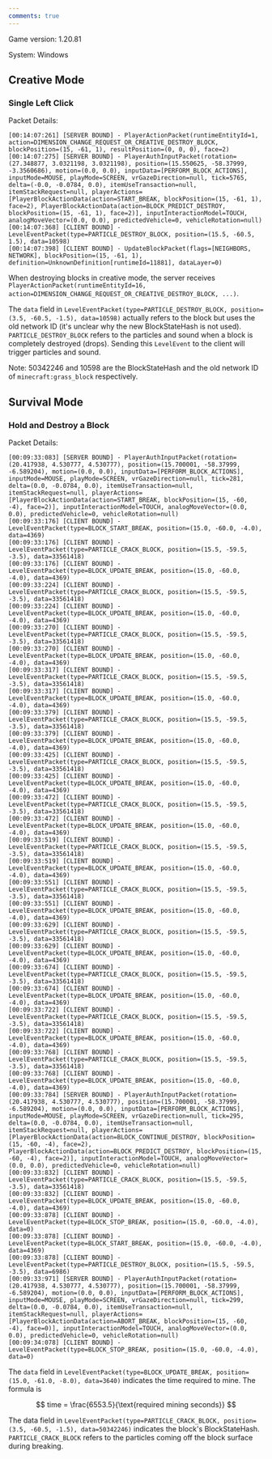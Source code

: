 ```yaml
---
comments: true
---
```


Game version: 1.20.81

System: Windows

## Creative Mode

### Single Left Click

Packet Details:

```text
[00:14:07:261] [SERVER BOUND] - PlayerActionPacket(runtimeEntityId=1, action=DIMENSION_CHANGE_REQUEST_OR_CREATIVE_DESTROY_BLOCK, blockPosition=(15, -61, 1), resultPosition=(0, 0, 0), face=2)
[00:14:07:275] [SERVER BOUND] - PlayerAuthInputPacket(rotation=(27.348877, 3.0321198, 3.0321198), position=(15.550625, -58.37999, -3.3560686), motion=(0.0, 0.0), inputData=[PERFORM_BLOCK_ACTIONS], inputMode=MOUSE, playMode=SCREEN, vrGazeDirection=null, tick=5765, delta=(-0.0, -0.0784, 0.0), itemUseTransaction=null, itemStackRequest=null, playerActions=[PlayerBlockActionData(action=START_BREAK, blockPosition=(15, -61, 1), face=2), PlayerBlockActionData(action=BLOCK_PREDICT_DESTROY, blockPosition=(15, -61, 1), face=2)], inputInteractionModel=TOUCH, analogMoveVector=(0.0, 0.0), predictedVehicle=0, vehicleRotation=null)
[00:14:07:368] [CLIENT BOUND] - LevelEventPacket(type=PARTICLE_DESTROY_BLOCK, position=(15.5, -60.5, 1.5), data=10598)
[00:14:07:398] [CLIENT BOUND] - UpdateBlockPacket(flags=[NEIGHBORS, NETWORK], blockPosition=(15, -61, 1), definition=UnknownDefinition[runtimeId=11881], dataLayer=0)
```

When destroying blocks in creative mode, the server
receives `PlayerActionPacket(runtimeEntityId=16, action=DIMENSION_CHANGE_REQUEST_OR_CREATIVE_DESTROY_BLOCK, ...)`.

The `data` field in `LevelEventPacket(type=PARTICLE_DESTROY_BLOCK, position=(3.5, -60.5, -1.5), data=10598)` actually
refers to the block but uses the old network ID (it's unclear why the new BlockStateHash is not used).
`PARTICLE_DESTROY_BLOCK` refers to the particles and sound when a block is completely destroyed (drops).
Sending this `LevelEvent` to the client will trigger particles and sound.

Note: 50342246 and 10598 are the BlockStateHash and the old network ID of `minecraft:grass_block` respectively.

## Survival Mode

### Hold and Destroy a Block

Packet Details:

```text
[00:09:33:083] [SERVER BOUND] - PlayerAuthInputPacket(rotation=(20.417938, 4.530777, 4.530777), position=(15.700001, -58.37999, -6.589204), motion=(0.0, 0.0), inputData=[PERFORM_BLOCK_ACTIONS], inputMode=MOUSE, playMode=SCREEN, vrGazeDirection=null, tick=281, delta=(0.0, -0.0784, 0.0), itemUseTransaction=null, itemStackRequest=null, playerActions=[PlayerBlockActionData(action=START_BREAK, blockPosition=(15, -60, -4), face=2)], inputInteractionModel=TOUCH, analogMoveVector=(0.0, 0.0), predictedVehicle=0, vehicleRotation=null)
[00:09:33:176] [CLIENT BOUND] - LevelEventPacket(type=BLOCK_START_BREAK, position=(15.0, -60.0, -4.0), data=4369)
[00:09:33:176] [CLIENT BOUND] - LevelEventPacket(type=PARTICLE_CRACK_BLOCK, position=(15.5, -59.5, -3.5), data=33561418)
[00:09:33:176] [CLIENT BOUND] - LevelEventPacket(type=BLOCK_UPDATE_BREAK, position=(15.0, -60.0, -4.0), data=4369)
[00:09:33:224] [CLIENT BOUND] - LevelEventPacket(type=PARTICLE_CRACK_BLOCK, position=(15.5, -59.5, -3.5), data=33561418)
[00:09:33:224] [CLIENT BOUND] - LevelEventPacket(type=BLOCK_UPDATE_BREAK, position=(15.0, -60.0, -4.0), data=4369)
[00:09:33:270] [CLIENT BOUND] - LevelEventPacket(type=PARTICLE_CRACK_BLOCK, position=(15.5, -59.5, -3.5), data=33561418)
[00:09:33:270] [CLIENT BOUND] - LevelEventPacket(type=BLOCK_UPDATE_BREAK, position=(15.0, -60.0, -4.0), data=4369)
[00:09:33:317] [CLIENT BOUND] - LevelEventPacket(type=PARTICLE_CRACK_BLOCK, position=(15.5, -59.5, -3.5), data=33561418)
[00:09:33:317] [CLIENT BOUND] - LevelEventPacket(type=BLOCK_UPDATE_BREAK, position=(15.0, -60.0, -4.0), data=4369)
[00:09:33:379] [CLIENT BOUND] - LevelEventPacket(type=PARTICLE_CRACK_BLOCK, position=(15.5, -59.5, -3.5), data=33561418)
[00:09:33:379] [CLIENT BOUND] - LevelEventPacket(type=BLOCK_UPDATE_BREAK, position=(15.0, -60.0, -4.0), data=4369)
[00:09:33:425] [CLIENT BOUND] - LevelEventPacket(type=PARTICLE_CRACK_BLOCK, position=(15.5, -59.5, -3.5), data=33561418)
[00:09:33:425] [CLIENT BOUND] - LevelEventPacket(type=BLOCK_UPDATE_BREAK, position=(15.0, -60.0, -4.0), data=4369)
[00:09:33:472] [CLIENT BOUND] - LevelEventPacket(type=PARTICLE_CRACK_BLOCK, position=(15.5, -59.5, -3.5), data=33561418)
[00:09:33:472] [CLIENT BOUND] - LevelEventPacket(type=BLOCK_UPDATE_BREAK, position=(15.0, -60.0, -4.0), data=4369)
[00:09:33:519] [CLIENT BOUND] - LevelEventPacket(type=PARTICLE_CRACK_BLOCK, position=(15.5, -59.5, -3.5), data=33561418)
[00:09:33:519] [CLIENT BOUND] - LevelEventPacket(type=BLOCK_UPDATE_BREAK, position=(15.0, -60.0, -4.0), data=4369)
[00:09:33:551] [CLIENT BOUND] - LevelEventPacket(type=PARTICLE_CRACK_BLOCK, position=(15.5, -59.5, -3.5), data=33561418)
[00:09:33:551] [CLIENT BOUND] - LevelEventPacket(type=BLOCK_UPDATE_BREAK, position=(15.0, -60.0, -4.0), data=4369)
[00:09:33:629] [CLIENT BOUND] - LevelEventPacket(type=PARTICLE_CRACK_BLOCK, position=(15.5, -59.5, -3.5), data=33561418)
[00:09:33:629] [CLIENT BOUND] - LevelEventPacket(type=BLOCK_UPDATE_BREAK, position=(15.0, -60.0, -4.0), data=4369)
[00:09:33:674] [CLIENT BOUND] - LevelEventPacket(type=PARTICLE_CRACK_BLOCK, position=(15.5, -59.5, -3.5), data=33561418)
[00:09:33:674] [CLIENT BOUND] - LevelEventPacket(type=BLOCK_UPDATE_BREAK, position=(15.0, -60.0, -4.0), data=4369)
[00:09:33:722] [CLIENT BOUND] - LevelEventPacket(type=PARTICLE_CRACK_BLOCK, position=(15.5, -59.5, -3.5), data=33561418)
[00:09:33:722] [CLIENT BOUND] - LevelEventPacket(type=BLOCK_UPDATE_BREAK, position=(15.0, -60.0, -4.0), data=4369)
[00:09:33:768] [CLIENT BOUND] - LevelEventPacket(type=PARTICLE_CRACK_BLOCK, position=(15.5, -59.5, -3.5), data=33561418)
[00:09:33:768] [CLIENT BOUND] - LevelEventPacket(type=BLOCK_UPDATE_BREAK, position=(15.0, -60.0, -4.0), data=4369)
[00:09:33:784] [SERVER BOUND] - PlayerAuthInputPacket(rotation=(20.417938, 4.530777, 4.530777), position=(15.700001, -58.37999, -6.589204), motion=(0.0, 0.0), inputData=[PERFORM_BLOCK_ACTIONS], inputMode=MOUSE, playMode=SCREEN, vrGazeDirection=null, tick=295, delta=(0.0, -0.0784, 0.0), itemUseTransaction=null, itemStackRequest=null, playerActions=[PlayerBlockActionData(action=BLOCK_CONTINUE_DESTROY, blockPosition=(15, -60, -4), face=2), PlayerBlockActionData(action=BLOCK_PREDICT_DESTROY, blockPosition=(15, -60, -4), face=2)], inputInteractionModel=TOUCH, analogMoveVector=(0.0, 0.0), predictedVehicle=0, vehicleRotation=null)
[00:09:33:832] [CLIENT BOUND] - LevelEventPacket(type=PARTICLE_CRACK_BLOCK, position=(15.5, -59.5, -3.5), data=33561418)
[00:09:33:832] [CLIENT BOUND] - LevelEventPacket(type=BLOCK_UPDATE_BREAK, position=(15.0, -60.0, -4.0), data=4369)
[00:09:33:878] [CLIENT BOUND] - LevelEventPacket(type=BLOCK_STOP_BREAK, position=(15.0, -60.0, -4.0), data=0)
[00:09:33:878] [CLIENT BOUND] - LevelEventPacket(type=BLOCK_START_BREAK, position=(15.0, -60.0, -4.0), data=4369)
[00:09:33:878] [CLIENT BOUND] - LevelEventPacket(type=PARTICLE_DESTROY_BLOCK, position=(15.5, -59.5, -3.5), data=6986)
[00:09:33:971] [SERVER BOUND] - PlayerAuthInputPacket(rotation=(20.417938, 4.530777, 4.530777), position=(15.700001, -58.37999, -6.589204), motion=(0.0, 0.0), inputData=[PERFORM_BLOCK_ACTIONS], inputMode=MOUSE, playMode=SCREEN, vrGazeDirection=null, tick=299, delta=(0.0, -0.0784, 0.0), itemUseTransaction=null, itemStackRequest=null, playerActions=[PlayerBlockActionData(action=ABORT_BREAK, blockPosition=(15, -60, -4), face=0)], inputInteractionModel=TOUCH, analogMoveVector=(0.0, 0.0), predictedVehicle=0, vehicleRotation=null)
[00:09:34:078] [CLIENT BOUND] - LevelEventPacket(type=BLOCK_STOP_BREAK, position=(15.0, -60.0, -4.0), data=0)

```

The `data` field in `LevelEventPacket(type=BLOCK_UPDATE_BREAK, position=(15.0, -61.0, -8.0), data=3640)` indicates the
time required to mine.
The formula is

$$
time = \frac{6553.5}{\text{required mining seconds}}
$$

The data field in `LevelEventPacket(type=PARTICLE_CRACK_BLOCK, position=(3.5, -60.5, -1.5), data=50342246)` indicates
the block's BlockStateHash.
`PARTICLE_CRACK_BLOCK` refers to the particles coming off the block surface during breaking.